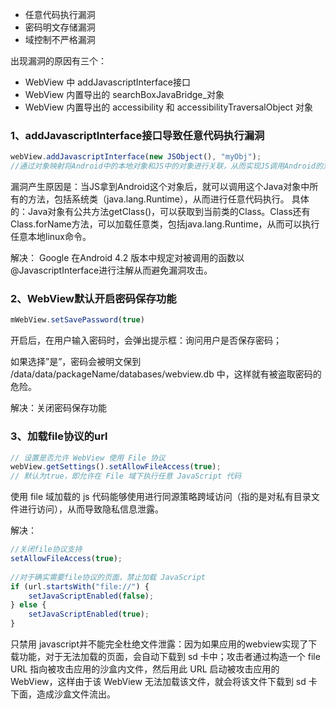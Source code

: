 * 任意代码执行漏洞
* 密码明文存储漏洞
* 域控制不严格漏洞

出现漏洞的原因有三个：

* WebView 中 addJavascriptInterface接口
* WebView 内置导出的 searchBoxJavaBridge_对象
* WebView 内置导出的 accessibility 和 accessibilityTraversalObject 对象

### 1、addJavascriptInterface接口导致任意代码执行漏洞

```javascript
webView.addJavascriptInterface(new JSObject(), "myObj");
//通过对象映射将Android中的本地对象和JS中的对象进行关联，从而实现JS调用Android的对象和方法
```
漏洞产生原因是：当JS拿到Android这个对象后，就可以调用这个Java对象中所有的方法，包括系统类（java.lang.Runtime），从而进行任意代码执行。
具体的：Java对象有公共方法getClass()，可以获取到当前类的Class。Class还有Class.forName方法，可以加载任意类，包括java.lang.Runtime，从而可以执行任意本地linux命令。

解决：
Google 在Android 4.2 版本中规定对被调用的函数以 @JavascriptInterface进行注解从而避免漏洞攻击。

### 2、WebView默认开启密码保存功能

```JavaScript
mWebView.setSavePassword(true)
```
开启后，在用户输入密码时，会弹出提示框：询问用户是否保存密码；

如果选择”是”，密码会被明文保到 /data/data/packageName/databases/webview.db 中，这样就有被盗取密码的危险。

解决：关闭密码保存功能

### 3、加载file协议的url
```JavaScript
// 设置是否允许 WebView 使用 File 协议
webView.getSettings().setAllowFileAccess(true);     
// 默认为true，即允许在 File 域下执行任意 JavaScript 代码
```
使用 file 域加载的 js 代码能够使用进行同源策略跨域访问（指的是对私有目录文件进行访问），从而导致隐私信息泄露。

解决：


```JavaScript
//关闭file协议支持
setAllowFileAccess(true); 
​
//对于确实需要file协议的页面，禁止加载 JavaScript
if (url.startsWith("file://") {
    setJavaScriptEnabled(false);
} else {
    setJavaScriptEnabled(true);
}
```
只禁用 javascript并不能完全杜绝文件泄露：因为如果应用的webview实现了下载功能，对于无法加载的页面，会自动下载到 sd 卡中；攻击者通过构造一个 file URL 指向被攻击应用的沙盒内文件，然后用此 URL 启动被攻击应用的 WebView，这样由于该 WebView 无法加载该文件，就会将该文件下载到 sd 卡下面，造成沙盒文件流出。

